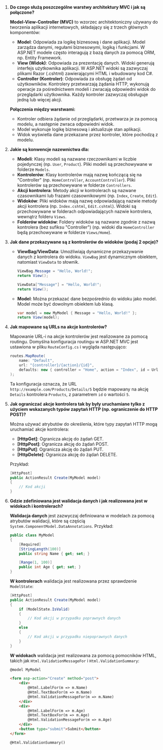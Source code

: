 1. **Do czego służą poszczególne warstwy architektury MVC i jak są połączone?**

   **Model-View-Controller (MVC)** to wzorzec architektoniczny używany do tworzenia aplikacji internetowych, składający się z trzech głównych komponentów:
   - **Model**: Odpowiada za logikę biznesową i dane aplikacji. Model zarządza danymi, regułami biznesowymi, logiką i funkcjami. W ASP.NET modele często interagują z bazą danych za pomocą ORM, np. Entity Framework.
   - **View (Widok)**: Odpowiada za prezentację danych. Widoki generują interfejs użytkownika aplikacji. W ASP.NET widoki są zazwyczaj plikami Razor (.cshtml) zawierającymi HTML i wbudowany kod C#.
   - **Controller (Kontroler)**: Odpowiada za obsługę żądań od użytkowników. Kontrolery przetwarzają żądania HTTP, wykonują operacje za pośrednictwem modeli i zwracają odpowiedni widok do przeglądarki użytkownika. Każdy kontroler zazwyczaj obsługuje jedną lub więcej akcji.

   **Połączenia między warstwami:**
   - Kontroler odbiera żądanie od przeglądarki, przetwarza je za pomocą modelu, a następnie zwraca odpowiedni widok.
   - Model wykonuje logikę biznesową i aktualizuje stan aplikacji.
   - Widok wyświetla dane przekazane przez kontroler, które pochodzą z modelu.

2. **Jakie są konwencje nazewnictwa dla:**
   - **Modeli**: Klasy modeli są nazwane rzeczownikami w liczbie pojedynczej (np. `User`, `Product`). Pliki modeli są przechowywane w folderze `Models`.
   - **Kontrolerów**: Klasy kontrolerów mają nazwę kończącą się na "Controller" (np. `HomeController`, `AccountController`). Pliki kontrolerów są przechowywane w folderze `Controllers`.
   - **Akcji kontrolera**: Metody akcji w kontrolerach są nazwane czasownikami lub frazami czasownikowymi (np. `Index`, `Create`, `Edit`).
   - **Widoków**: Pliki widoków mają nazwę odpowiadającą nazwie metody akcji kontrolera (np. `Index.cshtml`, `Edit.cshtml`). Widoki są przechowywane w folderach odpowiadających nazwie kontrolera, wewnątrz folderu `Views`.
   - **Folderów widoków**: Foldery widoków są nazwane zgodnie z nazwą kontrolera (bez sufiksu "Controller") (np. widoki dla `HomeController` będą przechowywane w folderze `Views/Home`).

3. **Jak dane przekazywane są z kontrolerów do widoków (podaj 2 opcje)?**
   - **ViewBag/ViewData**: Umożliwiają dynamiczne przekazywanie danych z kontrolera do widoku. `ViewBag` jest dynamicznym obiektem, natomiast `ViewData` to słownik.
     ```csharp
     ViewBag.Message = "Hello, World!";
     return View();
     ```
     ```csharp
     ViewData["Message"] = "Hello, World!";
     return View();
     ```
   - **Model**: Można przekazać dane bezpośrednio do widoku jako model. Model może być dowolnym obiektem lub klasą.
     ```csharp
     var model = new MyModel { Message = "Hello, World!" };
     return View(model);
     ```

4. **Jak mapowane są URLs na akcje kontrolerów?**

   Mapowanie URL-i na akcje kontrolerów jest realizowane za pomocą routingu. Domyślna konfiguracja routingu w ASP.NET MVC jest ustawiona w pliku `RouteConfig.cs` i wygląda następująco:
   ```csharp
   routes.MapRoute(
       name: "Default",
       url: "{controller}/{action}/{id}",
       defaults: new { controller = "Home", action = "Index", id = UrlParameter.Optional }
   );
   ```
   Ta konfiguracja oznacza, że URL `http://example.com/Products/Details/5` będzie mapowany na akcję `Details` kontrolera `Products`, z parametrem `id` o wartości `5`.

5. **Jak ograniczać akcje kontrolera tak by były uruchamiane tylko z użyciem wskazanych typów zapytań HTTP (np. ograniczenie do HTTP POST)?**

   Można używać atrybutów do określenia, które typy zapytań HTTP mogą uruchamiać akcje kontrolera:
   - **[HttpGet]**: Ogranicza akcję do żądań GET.
   - **[HttpPost]**: Ogranicza akcję do żądań POST.
   - **[HttpPut]**: Ogranicza akcję do żądań PUT.
   - **[HttpDelete]**: Ogranicza akcję do żądań DELETE.
   
   Przykład:
   ```csharp
   [HttpPost]
   public ActionResult Create(MyModel model)
   {
       // Kod akcji
   }
   ```

6. **Gdzie zdefiniowana jest walidacja danych i jak realizowana jest w widokach i kontrolerach?**

   **Walidacja danych** jest zazwyczaj definiowana w modelach za pomocą atrybutów walidacji, które są częścią `System.ComponentModel.DataAnnotations`. Przykład:
   ```csharp
   public class MyModel
   {
       [Required]
       [StringLength(100)]
       public string Name { get; set; }

       [Range(1, 100)]
       public int Age { get; set; }
   }
   ```

   **W kontrolerach** walidacja jest realizowana przez sprawdzenie `ModelState`:
   ```csharp
   [HttpPost]
   public ActionResult Create(MyModel model)
   {
       if (ModelState.IsValid)
       {
           // Kod akcji w przypadku poprawnych danych
       }
       else
       {
           // Kod akcji w przypadku niepoprawnych danych
       }
   }
   ```

   **W widokach** walidacja jest realizowana za pomocą pomocników HTML, takich jak `Html.ValidationMessageFor` i `Html.ValidationSummary`:
   ```html
   @model MyModel

   <form asp-action="Create" method="post">
       <div>
           @Html.LabelFor(m => m.Name)
           @Html.TextBoxFor(m => m.Name)
           @Html.ValidationMessageFor(m => m.Name)
       </div>
       <div>
           @Html.LabelFor(m => m.Age)
           @Html.TextBoxFor(m => m.Age)
           @Html.ValidationMessageFor(m => m.Age)
       </div>
       <button type="submit">Submit</button>
   </form>

   @Html.ValidationSummary()
   ```